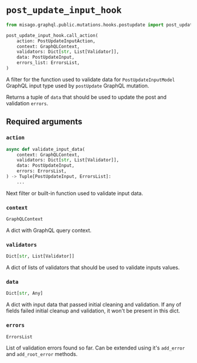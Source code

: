 # `post_update_input_hook`

```python
from misago.graphql.public.mutations.hooks.postupdate import post_update_input_hook

post_update_input_hook.call_action(
    action: PostUpdateInputAction,
    context: GraphQLContext,
    validators: Dict[str, List[Validator]],
    data: PostUpdateInput,
    errors_list: ErrorsList,
)
```

A filter for the function used to validate data for `PostUpdateInputModel` GraphQL input type used by `postUpdate` GraphQL mutation.

Returns a tuple of `data` that should be used to update the post and validation `errors`.


## Required arguments

### `action`

```python
async def validate_input_data(
    context: GraphQLContext,
    validators: Dict[str, List[Validator]],
    data: PostUpdateInput,
    errors: ErrorsList,
) -> Tuple[PostUpdateInput, ErrorsList]:
    ...
```

Next filter or built-in function used to validate input data.


### `context`

```python
GraphQLContext
```

A dict with GraphQL query context.


### `validators`

```python
Dict[str, List[Validator]]
```

A dict of lists of validators that should be used to validate inputs values.


### `data`

```python
Dict[str, Any]
```

A dict with input data that passed initial cleaning and validation. If any of fields failed initial cleanup and validation, it won't be present in this dict.


### `errors`

```python
ErrorsList
```

List of validation errors found so far. Can be extended using it's `add_error` and `add_root_error` methods.